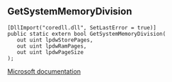 ## GetSystemMemoryDivision

```
[DllImport("coredll.dll", SetLastError = true)]
public static extern bool GetSystemMemoryDivision(
   out uint lpdwStorePages,
   out uint lpdwRamPages,
   out uint lpdwPageSize
);
```

[Microsoft documentation](https://docs.microsoft.com/en-us/windows/win32/api/winbase/nf-winbase-getsystemmemorydivision)
